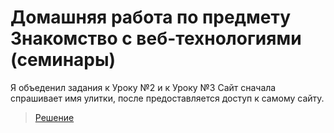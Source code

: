 # Домашняя работа по предмету Знакомство с веб-технологиями (семинары)
Я объеденил задания к Уроку №2 и к Уроку №3
Сайт сначала спрашивает имя улитки, после предоставляется доступ к самому сайту. 
>[Решение](https://github.com/gene-ralov/fictional-telegram/blob/main/index.html "Решение к урокам №2 и №3")